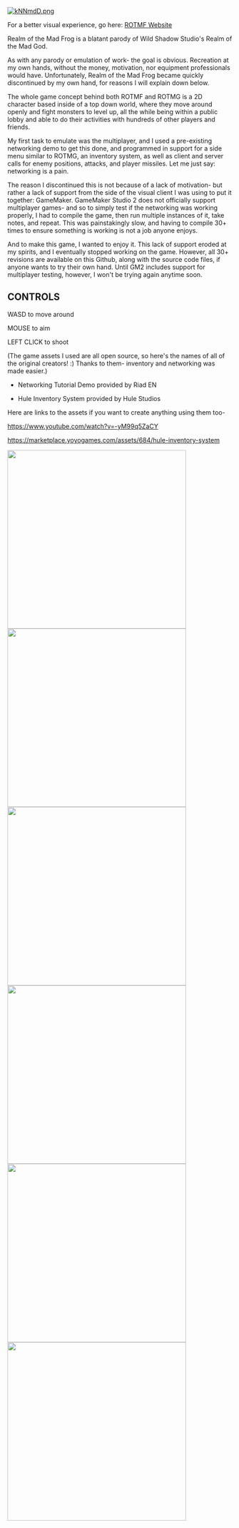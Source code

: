 [![kNNmdD.png](https://dc773.4shared.com/img/B9ydWqOPea/s24/176a7951cc0/rotmfheader?async&rand=0.9585332952261056)](https://dc773.4shared.com/img/B9ydWqOPea/s24/176a7951cc0/rotmfheader?async&rand=0.9585332952261056)


For a better visual experience, go here: [ROTMF Website](https://ryanhlewis.github.io/realmofthemadfrog)

Realm of the Mad Frog is a blatant parody of Wild Shadow Studio's Realm of the Mad God.

As with any parody or emulation of work- the goal is obvious. Recreation at my own hands, without the money, motivation, nor equipment professionals would have. Unfortunately, Realm of the Mad Frog became quickly discontinued by my own hand, for reasons I will explain down below.


The whole game concept behind both ROTMF and ROTMG is a 2D character based inside of a top down world, where they move around openly and fight monsters to level up, all the while being within a public lobby and able to do their activities with hundreds of other players and friends.

My first task to emulate was the multiplayer, and I used a pre-existing networking demo to get this done, and programmed in support for a side menu similar to ROTMG, an inventory system, as well as client and server calls for enemy positions, attacks, and player missiles. Let me just say: networking is a pain.

The reason I discontinued this is not because of a lack of motivation- but rather a lack of support from the side of the visual client I was using to put it together: GameMaker. GameMaker Studio 2 does not officially support multiplayer games- and so to simply test if the networking was working properly, I had to compile the game, then run multiple instances of it, take notes, and repeat. This was painstakingly slow, and having to compile 30+ times to ensure something is working is not a job anyone enjoys.

And to make this game, I wanted to enjoy it. This lack of support eroded at my spirits, and I eventually stopped working on the game. However, all 30+ revisions are available on this Github, along with the source code files, if anyone wants to try their own hand. Until GM2 includes support for multiplayer testing, however, I won't be trying again anytime soon.



## CONTROLS

WASD to move around

MOUSE to aim

LEFT CLICK to shoot 



(The game assets I used are all open source, so here's the names of all of the original creators! :)    Thanks to them- inventory and networking was made easier.)

- Networking Tutorial Demo provided by Riad EN

- Hule Inventory System provided by Hule Studios

Here are links to the assets if you want to create anything using them too- 

https://www.youtube.com/watch?v=-yM99q5ZaCY

https://marketplace.yoyogames.com/assets/684/hule-inventory-system


<img src="https://dc592.4shared.com/img/17EI_4FTea/s24/176a7bf16d8/rotmf__Time_0_00_0000_?async&rand=0.4957958345824216" width="400" /> <img src="https://dc592.4shared.com/img/TnUqZCBQiq/s24/176a7bf2e48/rotmf__Time_0_00_2010_?async&rand=0.2434318181527919" width="400" /> <img src="https://media2.giphy.com/media/HThHfr8DlaJWBKgqW6/giphy.gif" width="400" /> <img src="https://dc773.4shared.com/img/0EoD2KoRea/s24/176a7bf5170/rotmf__Time_0_00_4407_?async&rand=0.1186427072761318" width="400" /> <img src="https://dc592.4shared.com/img/72G7CnM0iq/s24/176a7bf41d0/rotmf__Time_0_00_3419_?async&rand=0.03849402507952404" width="400" /> <img src="https://media4.giphy.com/media/mU85OfyvE3HwzcPjG0/giphy.gif" width="400" />




